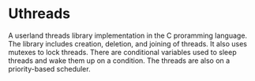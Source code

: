 # Uthreads

A userland threads library implementation in the C proramming language. The library includes creation, deletion, and joining of threads. It also uses mutexes to lock threads. There are conditional variables used to sleep threads and wake them up on a condition. The threads are also on a priority-based scheduler.
